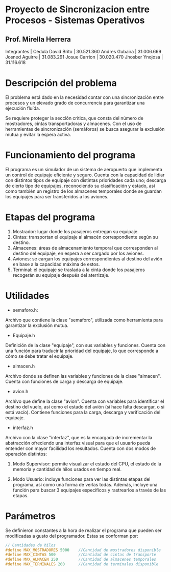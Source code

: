 # Proyecto de Sincronizacion entre Procesos - Sistemas Operativos
## Prof. Mirella Herrera

Integrantes     |   Cédula
David Brito     | 30.521.360
Andres Gubaira  | 31.006.669
Josned Aguirre  | 31.083.291
Josue Carrion   | 30.020.470
Jhosber Ynojosa | 31.116.618

# Descripción del problema

El problema está dado en la necesidad contar con una sincronización entre procesos y un elevado grado de concurrencia para garantizar una ejecución fluída.

Se requiere proteger la sección crítica, que consta del número de mostradores, cintas transportadoras y almacenes. Con el uso de herramientas de sincronización (semáforos) se busca asegurar la exclusión mutua y evitar la espera activa.

# Funcionamiento del programa

El programa es un simulador de un sistema de aeropuerto que implementa un control de equipaje eficiente y seguro. Cuenta con la capacidad de lidiar con distintos tipos de equipaje con distintas prioridades cada uno; descarga de cierto tipo de equipajes, reconociendo su clasificación y estado, así como también un registro de los almacenes temporales donde se guardan los equipajes para ser transferidos a los aviones.

# Etapas del programa

1. Mostrador: lugar donde los pasajeros entregan su equipaje.
2. Cintas: transportan el equipaje al almacén correspondiente según su destino.
3. Almacenes: áreas de almacenamiento temporal que corresponden al destino del equipaje, en espera a ser cargado por los aviones.
4. Aviones: se cargan los equipajes correspondientes al destino del avión en base a la capacidad máxima de estos.
5. Terminal: el equipaje se traslada a la cinta donde los pasajeros recogerán su equipaje después del aterrizaje.

# Utilidades

- semaforo.h:

Archivo que contiene la clase "semaforo", utilizada como herramienta para garantizar la exclusión mutua.

- Equipaje.h

Definición de la clase "equipaje", con sus variables y funciones. Cuenta con una función para traducir la prioridad del equipaje, lo que corresponde a cómo se debe tratar el equipaje.

- almacen.h

Archivo donde se definen las variables y funciones de la clase "almacen". Cuenta con funciones de carga y descarga de equipaje.

- avion.h

Archivo que define la clase "avion". Cuenta con variables para identificar el destino del vuelo, así como el estado del avión (si hace falta descargar, o si está vacío). Contiene funciones para la carga, descarga y verificación del equipaje.

- interfaz.h

Archivo con la clase "interfaz", que es la encargada de incrementar la abstracción ofreciendo una interfaz visual para que el usuario pueda entender con mayor facilidad los resultados. Cuenta con dos modos de operación distintos:

1. Modo Supervisor: permite visualizar el estado del CPU, el estado de la memoria y cantidad de hilos usados en tiempo real.

2. Modo Usuario: incluye funciones para ver las distintas etapas del programa, así como una forma de verlas todas. Además, incluye una función para buscar 3 equipajes específicos y rastrearlos a través de las etapas.

# Parámetros

Se definieron constantes a la hora de realizar el programa que pueden ser modificadas a gusto del programador. Estas se conforman por:

```c
// Cantidades de hilos
#define MAX_MOSTRADORES 5000    //Cantidad de mostradores disponible
#define MAX_CINTAS 500          //Cantidad de cintas de transporte
#define MAX_ALMACEN 250         //Cantidad de almacenes temporales
#define MAX_TERMINALES 200      //Cantidad de terminales disponible
```